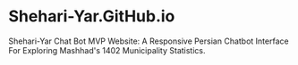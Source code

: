 # Shehari-Yar.GitHub.io
Shehari-Yar Chat Bot MVP Website: A Responsive Persian Chatbot Interface For Exploring Mashhad's 1402 Municipality Statistics.
